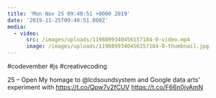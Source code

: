 ```yaml
---
title: 'Mon Nov 25 09:40:51 +0000 2019'
date: '2019-11-25T09:40:51.000Z'
media:
  - video:
      src: /images/uploads/1198899340456157184-0-video.mp4
      image: /images/uploads/1198899340456157184-0-thumbnail.jpg
---
```

#codevember #js #creativecoding

25 – Open
My homage to @lcdsoundsystem and Google data arts' experiment with https://t.co/Qpw7v2fCUV https://t.co/F66n0jvAmN

